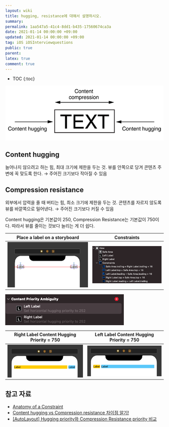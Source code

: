 ```yaml
---
layout: wiki
title: hugging, resistance에 대해서 설명하시오.
summary: 
permalink: 1aa547a5-41c4-8dd1-b435-17560674ca3a
date: 2021-01-14 00:00:00 +09:00
updated: 2021-01-14 00:00:00 +09:00
tag: iOS iOSInterviewquestions
public: true
parent: 
latex: true
comment: true
---
```


* TOC
{:toc}

![hugging resistance](/resource/default/4062ed51-59a1-4f05-9c37-91378a8ff770)

## Content hugging

늘어나지 않으려고 하는 힘, 최대 크기에 제한을 두는 것. 뷰를 안쪽으로 당겨 콘텐츠 주변에 꼭 맞도록 한다. 
→ 주어진 크기보다 작아질 수 있음

## Compression resistance

외부에서 압력을 줄 때 버티는 힘, 최소 크기에 제한을 두는 것. 콘텐츠를 자르지 않도록 뷰를 바깥쪽으로 밀어낸다.
→ 주어진 크기보다 커질 수 있음

Content hugging은 기본값이 250, Compression Resistance는 기본값이 750이다. 따라서 뷰를 줄이는 것보다 늘리는 게 더 쉽다.

| Place a label on a storyboard | Constraints |
| ----------------------------- | ----------- |
| ![Place a label on a storyboard](/resource/default/a6b2be5a-a632-4b04-aa68-2e829aa8f932) | ![Constraints](/resource/default/b2044835-ea78-46e7-9865-3c39a4175cc4) |

![Error](/resource/default/f4043f40-1ca2-47d6-9f0a-11005a81481d)

| Right Label Content Hugging Priority = 750 | Left Label Content Hugging Priority = 750 | 
| ------------------------------------------ | ------------------------------------ |
| ![Right Label Content Hugging Priority = 750](/resource/default/34831f78-4df8-4804-abd0-faf3445b2df5) | ![Left Label Content Hugging Priority = 750](/resource/default/e1c17a97-028e-4f3d-87de-72e1a6717b8b) |

## 참고 자료

- [Anatomy of a Constraint](https://developer.apple.com/library/archive/documentation/UserExperience/Conceptual/AutolayoutPG/AnatomyofaConstraint.html#//apple_ref/doc/uid/TP40010853-CH9-SW21)
- [Content hugging vs Compression resistance 차이점 알기!](https://ontheswift.tistory.com/21)
- [[AutoLayout] Hugging priority와 Compression Resistance priority 비교](https://eunjin3786.tistory.com/43)
